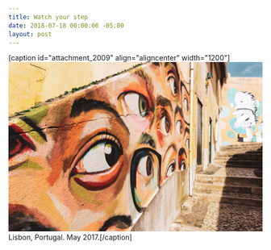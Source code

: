 ```yaml
---
title: Watch your step
date: 2018-07-18 00:00:00 -05:00
layout: post
---
```


\[caption id="attachment\_2009" align="aligncenter" width="1200"\][![](/assets/images/DSC01170.jpg)](https://kenbooth.net/watch-your-step/dsc01170/) Lisbon, Portugal. May 2017.\[/caption\]
